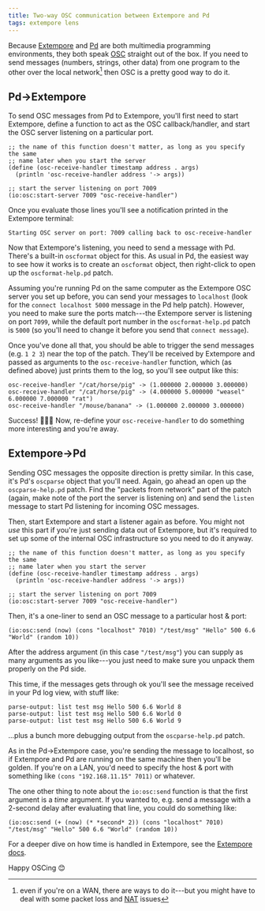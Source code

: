 ```yaml
---
title: Two-way OSC communication between Extempore and Pd
tags: extempore lens
---
```


Because [Extempore](https://github.com/digego/extempore) and
[Pd](https://puredata.info) are both multimedia programming environments, they
both speak [OSC](https://en.wikipedia.org/wiki/Open_Sound_Control) straight out
of the box. If you need to send messages (numbers, strings, other data) from one
program to the other over the local network[^lan] then OSC is a pretty good way
to do it.

[^lan]:
    even if you're on a WAN, there are ways to do it---but you might have to
    deal with some packet loss and
    [NAT](https://en.wikipedia.org/wiki/Network_address_translation) issues

## Pd->Extempore

To send OSC messages from Pd to Extempore, you'll first need to start Extempore,
define a function to act as the OSC callback/handler, and start the OSC server
listening on a particular port.

```xtlang
;; the name of this function doesn't matter, as long as you specify the same
;; name later when you start the server
(define (osc-receive-handler timestamp address . args)
  (println 'osc-receive-handler address '-> args))

;; start the server listening on port 7009
(io:osc:start-server 7009 "osc-receive-handler")
```

Once you evaluate those lines you'll see a notification printed in the Extempore
terminal:

    Starting OSC server on port: 7009 calling back to osc-receive-handler

Now that Extempore's listening, you need to send a message with Pd. There's a
built-in `oscformat` object for this. As usual in Pd, the easiest way to see how
it works is to create an `oscformat` object, then right-click to open up the
`oscformat-help.pd` patch.

Assuming you're running Pd on the same computer as the Extempore OSC server you
set up before, you can send your messages to `localhost` (look for the
`connect localhost 5000` message in the Pd help patch). However, you need to
make sure the ports match---the Extempore server is listening on port `7099`,
while the default port number in the `oscformat-help.pd` patch is `5000` (so
you'll need to change it before you send that `connect message`).

Once you've done all that, you should be able to trigger the send messages (e.g.
`1 2 3`) near the top of the patch. They'll be received by Extempore and passed
as arguments to the `osc-receive-handler` function, which (as defined above)
just prints them to the log, so you'll see output like this:

    osc-receive-handler "/cat/horse/pig" -> (1.000000 2.000000 3.000000)
    osc-receive-handler "/cat/horse/pig" -> (4.000000 5.000000 "weasel" 6.000000 7.000000 "rat")
    osc-receive-handler "/mouse/banana" -> (1.000000 2.000000 3.000000)

Success! 🙌🎉🙌 Now, re-define your `osc-receive-handler` to do something more
interesting and you're away.

## Extempore->Pd

Sending OSC messages the opposite direction is pretty similar. In this case,
it's Pd's `oscparse` object that you'll need. Again, go ahead an open up the
`oscparse-help.pd` patch. Find the "packets from network" part of the patch
(again, make note of the port the server is listening on) and send the `listen`
message to start Pd listening for incoming OSC messages.

Then, start Extempore and start a listener again as before. You might not _use_
this part if you're just sending data out of Extempore, but it's required to set
up some of the internal OSC infrastructure so you need to do it anyway.

```xtlang
;; the name of this function doesn't matter, as long as you specify the same
;; name later when you start the server
(define (osc-receive-handler timestamp address . args)
  (println 'osc-receive-handler address '-> args))

;; start the server listening on port 7009
(io:osc:start-server 7009 "osc-receive-handler")
```

Then, it's a one-liner to send an OSC message to a particular host & port:

```xtlang
(io:osc:send (now) (cons "localhost" 7010) "/test/msg" "Hello" 500 6.6 "World" (random 10))
```

After the address argument (in this case `"/test/msg"`) you can supply as many
arguments as you like---you just need to make sure you unpack them properly on
the Pd side.

This time, if the messages gets through ok you'll see the message received in
your Pd log view, with stuff like:

    parse-output: list test msg Hello 500 6.6 World 8
    parse-output: list test msg Hello 500 6.6 World 0
    parse-output: list test msg Hello 500 6.6 World 9

...plus a bunch more debugging output from the `oscparse-help.pd` patch.

As in the Pd->Extempore case, you're sending the message to localhost, so if
Extempore and Pd are running on the same machine then you'll be golden. If
you're on a LAN, you'd need to specify the host & port with something like
`(cons "192.168.11.15" 7011)` or whatever.

The one other thing to note about the `io:osc:send` function is that the first
argument is a _time_ argument. If you wanted to, e.g. send a message with a
2-second delay after evaluating that line, you could do something like:

```xtlang
(io:osc:send (+ (now) (* *second* 2)) (cons "localhost" 7010) "/test/msg" "Hello" 500 6.6 "World" (random 10))
```

For a deeper dive on how time is handled in Extempore, see the
[Extempore docs](https://extemporelang.github.io/docs/overview/time/).

Happy OSCing 😊

